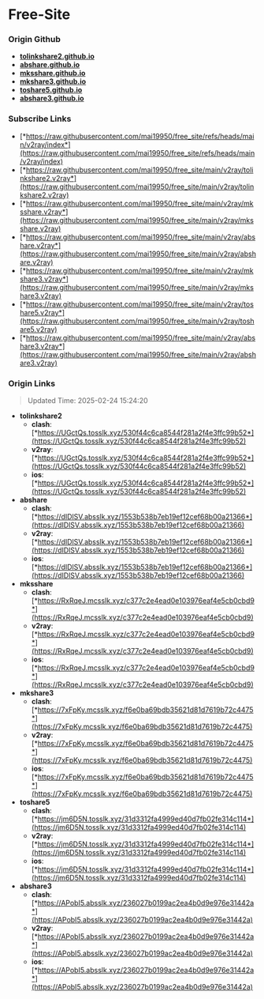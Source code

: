 # Free-Site

### Origin Github

- [**tolinkshare2.github.io**](https://github.com/tolinkshare2/tolinkshare2.github.io)
- [**abshare.github.io**](https://github.com/abshare/abshare.github.io)
- [**mksshare.github.io**](https://github.com/mksshare/mksshare.github.io)
- [**mkshare3.github.io**](https://github.com/mkshare3/mkshare3.github.io)
- [**toshare5.github.io**](https://github.com/toshare5/toshare5.github.io)
- [**abshare3.github.io**](https://github.com/abshare3/abshare3.github.io)

### Subscribe Links

- [*https://raw.githubusercontent.com/mai19950/free_site/refs/heads/main/v2ray/index*](https://raw.githubusercontent.com/mai19950/free_site/refs/heads/main/v2ray/index)
- [*https://raw.githubusercontent.com/mai19950/free_site/main/v2ray/tolinkshare2.v2ray*](https://raw.githubusercontent.com/mai19950/free_site/main/v2ray/tolinkshare2.v2ray)
- [*https://raw.githubusercontent.com/mai19950/free_site/main/v2ray/mksshare.v2ray*](https://raw.githubusercontent.com/mai19950/free_site/main/v2ray/mksshare.v2ray)
- [*https://raw.githubusercontent.com/mai19950/free_site/main/v2ray/abshare.v2ray*](https://raw.githubusercontent.com/mai19950/free_site/main/v2ray/abshare.v2ray)
- [*https://raw.githubusercontent.com/mai19950/free_site/main/v2ray/mkshare3.v2ray*](https://raw.githubusercontent.com/mai19950/free_site/main/v2ray/mkshare3.v2ray)
- [*https://raw.githubusercontent.com/mai19950/free_site/main/v2ray/toshare5.v2ray*](https://raw.githubusercontent.com/mai19950/free_site/main/v2ray/toshare5.v2ray)
- [*https://raw.githubusercontent.com/mai19950/free_site/main/v2ray/abshare3.v2ray*](https://raw.githubusercontent.com/mai19950/free_site/main/v2ray/abshare3.v2ray)

### Origin Links

> Updated Time: 2025-02-24 15:24:20

- **tolinkshare2**
  - **clash**: [*https://UGctQs.tosslk.xyz/530f44c6ca8544f281a2f4e3ffc99b52*](https://UGctQs.tosslk.xyz/530f44c6ca8544f281a2f4e3ffc99b52)
  - **v2ray**: [*https://UGctQs.tosslk.xyz/530f44c6ca8544f281a2f4e3ffc99b52*](https://UGctQs.tosslk.xyz/530f44c6ca8544f281a2f4e3ffc99b52)
  - **ios**: [*https://UGctQs.tosslk.xyz/530f44c6ca8544f281a2f4e3ffc99b52*](https://UGctQs.tosslk.xyz/530f44c6ca8544f281a2f4e3ffc99b52)
- **abshare**
  - **clash**: [*https://dIDlSV.absslk.xyz/1553b538b7eb19ef12cef68b00a21366*](https://dIDlSV.absslk.xyz/1553b538b7eb19ef12cef68b00a21366)
  - **v2ray**: [*https://dIDlSV.absslk.xyz/1553b538b7eb19ef12cef68b00a21366*](https://dIDlSV.absslk.xyz/1553b538b7eb19ef12cef68b00a21366)
  - **ios**: [*https://dIDlSV.absslk.xyz/1553b538b7eb19ef12cef68b00a21366*](https://dIDlSV.absslk.xyz/1553b538b7eb19ef12cef68b00a21366)
- **mksshare**
  - **clash**: [*https://RxRqeJ.mcsslk.xyz/c377c2e4ead0e103976eaf4e5cb0cbd9*](https://RxRqeJ.mcsslk.xyz/c377c2e4ead0e103976eaf4e5cb0cbd9)
  - **v2ray**: [*https://RxRqeJ.mcsslk.xyz/c377c2e4ead0e103976eaf4e5cb0cbd9*](https://RxRqeJ.mcsslk.xyz/c377c2e4ead0e103976eaf4e5cb0cbd9)
  - **ios**: [*https://RxRqeJ.mcsslk.xyz/c377c2e4ead0e103976eaf4e5cb0cbd9*](https://RxRqeJ.mcsslk.xyz/c377c2e4ead0e103976eaf4e5cb0cbd9)
- **mkshare3**
  - **clash**: [*https://7xFpKy.mcsslk.xyz/f6e0ba69bdb35621d81d7619b72c4475*](https://7xFpKy.mcsslk.xyz/f6e0ba69bdb35621d81d7619b72c4475)
  - **v2ray**: [*https://7xFpKy.mcsslk.xyz/f6e0ba69bdb35621d81d7619b72c4475*](https://7xFpKy.mcsslk.xyz/f6e0ba69bdb35621d81d7619b72c4475)
  - **ios**: [*https://7xFpKy.mcsslk.xyz/f6e0ba69bdb35621d81d7619b72c4475*](https://7xFpKy.mcsslk.xyz/f6e0ba69bdb35621d81d7619b72c4475)
- **toshare5**
  - **clash**: [*https://jm6D5N.tosslk.xyz/31d3312fa4999ed40d7fb02fe314c114*](https://jm6D5N.tosslk.xyz/31d3312fa4999ed40d7fb02fe314c114)
  - **v2ray**: [*https://jm6D5N.tosslk.xyz/31d3312fa4999ed40d7fb02fe314c114*](https://jm6D5N.tosslk.xyz/31d3312fa4999ed40d7fb02fe314c114)
  - **ios**: [*https://jm6D5N.tosslk.xyz/31d3312fa4999ed40d7fb02fe314c114*](https://jm6D5N.tosslk.xyz/31d3312fa4999ed40d7fb02fe314c114)
- **abshare3**
  - **clash**: [*https://APobI5.absslk.xyz/236027b0199ac2ea4b0d9e976e31442a*](https://APobI5.absslk.xyz/236027b0199ac2ea4b0d9e976e31442a)
  - **v2ray**: [*https://APobI5.absslk.xyz/236027b0199ac2ea4b0d9e976e31442a*](https://APobI5.absslk.xyz/236027b0199ac2ea4b0d9e976e31442a)
  - **ios**: [*https://APobI5.absslk.xyz/236027b0199ac2ea4b0d9e976e31442a*](https://APobI5.absslk.xyz/236027b0199ac2ea4b0d9e976e31442a)
